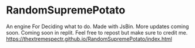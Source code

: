 # RandomSupremePotato
An engine For Deciding what to do.
Made with JsBin.
More updates coming soon. 
Coming soon in replit.
Feel free to repost but make sure to credit me.
https://thextremespectr.github.io/RandomSupremePotato/index.html
